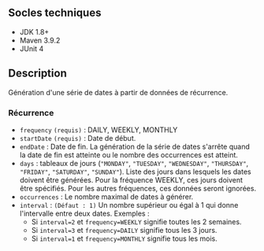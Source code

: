 ## Socles techniques

- JDK 1.8+
- Maven 3.9.2
- JUnit 4

## Description

Génération d'une série de dates à partir de données de récurrence.

### Récurrence

- `frequency` `(requis)` : DAILY, WEEKLY, MONTHLY
- `startDate` `(requis)` : Date de début.
- `endDate` : Date de fin. La génération de la série de dates s'arrête quand la date de fin est atteinte ou le nombre des occurrences est atteint.
- `days` : tableaux de jours (`"MONDAY"`, `"TUESDAY"`, `"WEDNESDAY"`, `"THURSDAY"`, `"FRIDAY"`, `"SATURDAY"`, `"SUNDAY"`). Liste des jours dans lesquels les dates doivent être générées. Pour la fréquence WEEKLY, ces jours doivent être spécifiés. Pour les autres fréquences, ces données seront ignorées.
- `occurrences` : Le nombre maximal de dates à générer.
- `interval` : `(Défaut : 1)` Un nombre supérieur ou égal à 1 qui donne l'intervalle entre deux dates. Exemples :
    - Si `interval=2` et `frequency=WEEKLY` signifie toutes les 2 semaines.
    - Si `interval=3` et `frequency=DAILY` signifie tous les 3 jours.
    - Si `interval=1` et `frequency=MONTHLY` signifie tous les mois.
